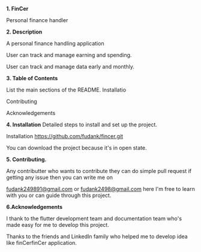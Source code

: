 **1. FinCer**

Personal finance handler

**2. Description**

A personal finance handling application

User can track and manage earning and spending. 

User can track and manage data early and monthly. 

**3. Table of Contents**

List the main sections of the README.
Installatio

Contributing

Acknowledgements


**4. Installation**
Detailed steps to install and set up the project.

 Installation https://github.com/fudank/fincer.git
 
You can download the project because it's in open state. 


**5. Contributing.**

Any contributter who wants to contribute they can do simple pull request if getting any issue then you can write me on

fudank249891@gmail.com  or fudank2498@gmail.com  here I'm free to learn with you or can guide through this project. 

**6.Acknowledgements**

I thank to the flutter development team and documentation team who's made easy for me to develop this project.

Thanks to the friends and LinkedIn family who helped me to develop idea like finCerfinCer application. 


